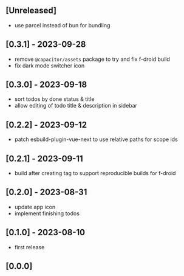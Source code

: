 ## [Unreleased]

- use parcel instead of bun for bundling

## [0.3.1] - 2023-09-28

- remove `@capacitor/assets` package to try and fix f-droid build
- fix dark mode switcher icon

## [0.3.0] - 2023-09-18

- sort todos by done status & title
- allow editing of todo title & description in sidebar

## [0.2.2] - 2023-09-12

- patch esbuild-plugin-vue-next to use relative paths for scope ids

## [0.2.1] - 2023-09-11

- build after creating tag to support reproducible builds for f-droid

## [0.2.0] - 2023-08-31

- update app icon
- implement finishing todos

## [0.1.0] - 2023-08-10

- first release

## [0.0.0]
